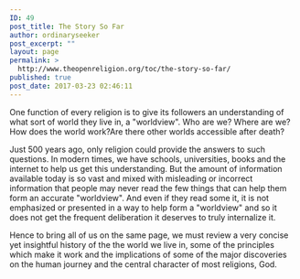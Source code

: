 ```yaml
---
ID: 49
post_title: The Story So Far
author: ordinaryseeker
post_excerpt: ""
layout: page
permalink: >
  http://www.theopenreligion.org/toc/the-story-so-far/
published: true
post_date: 2017-03-23 02:46:11
---
```

One function of every religion is to give its followers an understanding of what sort of world they live in, a "worldview". Who are we? Where are we? How does the world work?Are there other worlds accessible after death?

Just 500 years ago, only religion could provide the answers to such questions. In modern times, we have schools, universities, books and the internet to help us get this understanding. But the amount of information available today is so vast and mixed with misleading or incorrect information that people may never read the few things that can help them form an accurate "worldview". And even if they read some it, it is not emphasized or presented in a way to help form a "worldview" and so it does not get the frequent deliberation it deserves to truly internalize it.

Hence to bring all of us on the same page, we must review a very concise yet insightful history of the the world we live in, some of the principles which make it work and the implications of some of the major discoveries on the human journey and the central character of most religions, God.